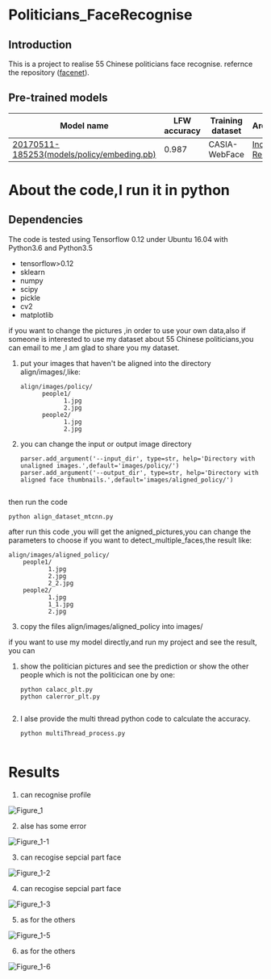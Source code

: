 # Politicians_FaceRecognise

## Introduction
This is a project to realise 55 Chinese politicians face recognise. refernce the repository ([facenet](https://github.com/davidsandberg/facenet.git)).
## Pre-trained models
| Model name      | LFW accuracy | Training dataset | Architecture |
|-----------------|--------------|------------------|-------------|
| [20170511-185253(models/policy/embeding.pb)](https://drive.google.com/file/d/0B5MzpY9kBtDVOTVnU3NIaUdySFE) | 0.987        | CASIA-WebFace    | [Inception ResNet v1](https://github.com/davidsandberg/facenet/blob/master/src/models/inception_resnet_v1.py) |


# About the code,I run it in python
## Dependencies
The code is tested using Tensorflow 0.12 under Ubuntu 16.04 with Python3.6 and Python3.5
* tensorflow>0.12
* sklearn
* numpy
* scipy
* pickle
* cv2
* matplotlib

if you want to change the pictures ,in order to use your own data,also if someone is interested to use my dataset about 55 Chinese politicians,you can email to me ,I am glad to share you my dataset. 
1. put your images that haven't be aligned into the directory align/images/,like:
   ```
   align/images/policy/
         people1/
               1.jpg
               2.jpg
         people2/
               1.jpg
               2.jpg
   
2. you can change the input or output image directory 
    ```
    parser.add_argument('--input_dir', type=str, help='Directory with unaligned images.',default='images/policy/')
    parser.add_argument('--output_dir', type=str, help='Directory with aligned face thumbnails.',default='images/aligned_policy/')
    

then run the code
    
    python align_dataset_mtcnn.py

after run this code ,you will get the anigned_pictures,you can change the parameters to choose if you want to detect_multiple_faces,the result like:
    
    align/images/aligned_policy/
        people1/
               1.jpg
               2.jpg
               2_2.jpg
        people2/
               1.jpg
               1_1.jpg
               2.jpg
    
    
3. copy the files align/images/aligned_policy into images/ 

if you want to use my model directly,and run my project and see the result, you can

1. show the politician pictures and see the prediction or show the other people which is not the politicican one by one:
    ```
    python calacc_plt.py
    python calerror_plt.py
    

2. I alse provide the multi thread python code to calculate the accuracy.
    ```
    python multiThread_process.py
    

# Results
1. can recognise profile 

![Figure_1](/result/Figure_1.png)

2. alse has some error

![Figure_1-1](/result/Figure_1-1.png)

3. can recogise sepcial part face

![Figure_1-2](/result/Figure_1-2.png)

4. can recogise sepcial part face

![Figure_1-3](/result/Figure_1-3.png)

5. as for the others

![Figure_1-5](/result/Figure_1-5.png)

6. as for the others

![Figure_1-6](/result/Figure_1-6.png)

